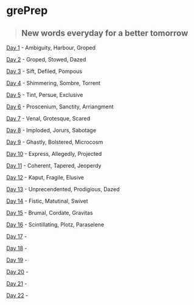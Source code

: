 # grePrep
>## New words everyday for a better tomorrow

[Day 1][day1] - Ambiguity, Harbour, Groped

[Day 2][day2] - Groped, Stowed, Dazed

[Day 3][day3] - Sift, Defiled, Pompous

[Day 4][day4] - Shimmering, Sombre, Torrent

[Day 5][day5] - Tint, Persue, Exclusive

[Day 6][day6] - Proscenium, Sanctity, Arriangment

[Day 7][day7] - Venal, Grotesque, Scared

[Day 8][day8] - Imploded, Jorurs, Sabotage

[Day 9][day9] - Ghastly, Bolstered, Microcosm

[Day 10][day10] - Express, Allegedly, Projected

[Day 11][day11] - Coherent, Tapered, Jeoperdy

[Day 12][day12] - Kaput, Fragile, Elusive

[Day 13][day13] - Unprecendented, Prodigious, Dazed

[Day 14][day14] - Fistic, Matutinal, Swivet

[Day 15][day15] - Brumal, Cordate, Gravitas

[Day 16][day16] - Scintillating, Plotz, Paraselene 

[Day 17][day17] - 

[Day 18][day18] - 

[Day 19][day19] - 

[Day 20][day20] - 

[Day 21][day21] - 

[Day 22][day22] - 


[day1]: day1/README.md
[day2]: day2/README.md
[day3]: day3/README.md
[day4]: day4/README.md
[day5]: day5/README.md
[day6]: day6/README.md
[day7]: day7/README.md
[day8]: day8/README.md
[day9]: day9/README.md
[day10]: day10/README.md
[day11]: day11/README.md
[day12]: day12/README.md
[day13]: day13/README.md
[day14]: day14/README.md
[day15]: day15/README.md
[day16]: day16/README.md
[day17]: day17/README.md
[day18]: day18/README.md
[day19]: day19/README.md
[day20]: day20/README.md
[day21]: day21/README.md
[day22]: day22/README.md
